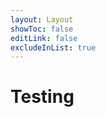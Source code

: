 ```yaml
---
layout: Layout
showToc: false
editLink: false
excludeInList: true
---
```


# Testing

<CategoryLinks linkPrefix="3rd_party_notices" where_exp="excludeInList"/>
